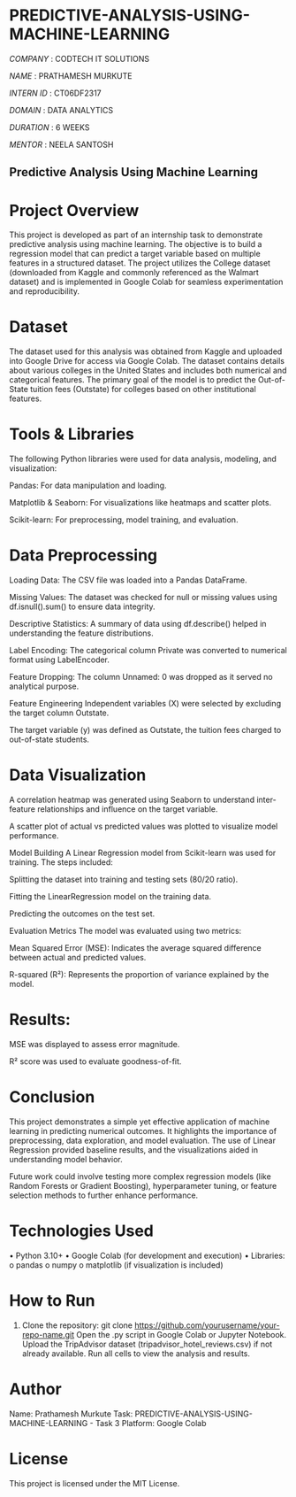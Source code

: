 # PREDICTIVE-ANALYSIS-USING-MACHINE-LEARNING

*COMPANY* : CODTECH IT SOLUTIONS

*NAME* : PRATHAMESH MURKUTE

*INTERN ID* : CT06DF2317

*DOMAIN* : DATA ANALYTICS

*DURATION* : 6 WEEKS

*MENTOR* : NEELA SANTOSH

## Predictive Analysis Using Machine Learning

# Project Overview
This project is developed as part of an internship task to demonstrate predictive analysis using machine learning. The objective is to build a regression model that can predict a target variable based on multiple features in a structured dataset. The project utilizes the College dataset (downloaded from Kaggle and commonly referenced as the Walmart dataset) and is implemented in Google Colab for seamless experimentation and reproducibility.

# Dataset
The dataset used for this analysis was obtained from Kaggle and uploaded into Google Drive for access via Google Colab. The dataset contains details about various colleges in the United States and includes both numerical and categorical features. The primary goal of the model is to predict the Out-of-State tuition fees (Outstate) for colleges based on other institutional features.

# Tools & Libraries
The following Python libraries were used for data analysis, modeling, and visualization:

Pandas: For data manipulation and loading.

Matplotlib & Seaborn: For visualizations like heatmaps and scatter plots.

Scikit-learn: For preprocessing, model training, and evaluation.

# Data Preprocessing
Loading Data: The CSV file was loaded into a Pandas DataFrame.

Missing Values: The dataset was checked for null or missing values using df.isnull().sum() to ensure data integrity.

Descriptive Statistics: A summary of data using df.describe() helped in understanding the feature distributions.

Label Encoding: The categorical column Private was converted to numerical format using LabelEncoder.

Feature Dropping: The column Unnamed: 0 was dropped as it served no analytical purpose.

Feature Engineering
Independent variables (X) were selected by excluding the target column Outstate.

The target variable (y) was defined as Outstate, the tuition fees charged to out-of-state students.

# Data Visualization
A correlation heatmap was generated using Seaborn to understand inter-feature relationships and influence on the target variable.

A scatter plot of actual vs predicted values was plotted to visualize model performance.

Model Building
A Linear Regression model from Scikit-learn was used for training. The steps included:

Splitting the dataset into training and testing sets (80/20 ratio).

Fitting the LinearRegression model on the training data.

Predicting the outcomes on the test set.

Evaluation Metrics
The model was evaluated using two metrics:

Mean Squared Error (MSE): Indicates the average squared difference between actual and predicted values.

R-squared (R²): Represents the proportion of variance explained by the model.

# Results:

MSE was displayed to assess error magnitude.

R² score was used to evaluate goodness-of-fit.

# Conclusion

This project demonstrates a simple yet effective application of machine learning in predicting numerical outcomes. It highlights the importance of preprocessing, data exploration, and model evaluation. The use of Linear Regression provided baseline results, and the visualizations aided in understanding model behavior.

Future work could involve testing more complex regression models (like Random Forests or Gradient Boosting), hyperparameter tuning, or feature selection methods to further enhance performance.

# Technologies Used
•	Python 3.10+
•	Google Colab (for development and execution)
•	Libraries:
o	pandas
o	numpy
o	matplotlib (if visualization is included)

# How to Run
1.	Clone the repository:
git clone https://github.com/yourusername/your-repo-name.git
Open the .py script in Google Colab or Jupyter Notebook.
Upload the TripAdvisor dataset (tripadvisor_hotel_reviews.csv) if not already available.
Run all cells to view the analysis and results.

# Author
Name: Prathamesh Murkute
Task: PREDICTIVE-ANALYSIS-USING-MACHINE-LEARNING - Task 3
Platform: Google Colab

# License
This project is licensed under the MIT License.

